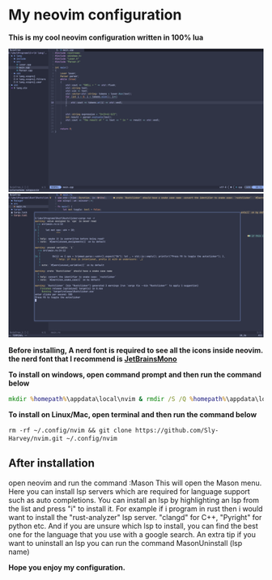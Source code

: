 #  My neovim configuration

**This is my cool neovim configuration written in 100% lua**

<img src="images/neovim1.png" width=800>
<img src="images/neovim2.png" width=800>

**Before installing, A nerd font is required to see all the icons inside neovim.**
**the nerd font that I recommend is [JetBrainsMono](https://github.com/ryanoasis/nerd-fonts/releases/download/v3.0.2/JetBrainsMono.zip)**

**To install on windows, open command prompt and then run the command below**
```bat
mkdir %homepath%\appdata\local\nvim & rmdir /S /Q %homepath%\appdata\local\nvim && git clone https://github.com/Sly-Harvey/nvim.git %homepath%\appdata\local\nvim
```

**To install on Linux/Mac, open terminal and then run the command below**
```command
rm -rf ~/.config/nvim && git clone https://github.com/Sly-Harvey/nvim.git ~/.config/nvim
```
## After installation
open neovim and run the command :Mason
This will open the Mason menu. Here you can install lsp servers which are required for language support such as auto completions.
You can install an lsp by highlighting an lsp from the list and press "i" to install it.
For example if i program in rust then i would want to install the "rust-analyzer" lsp server.
"clangd" for C++, "Pyright" for python etc.
And if you are unsure which lsp to install, you can find the best one for the language that you use with a google search.
An extra tip if you want to uninstall an lsp you can run the command MasonUninstall (lsp name)

**Hope you enjoy my configuration.**
